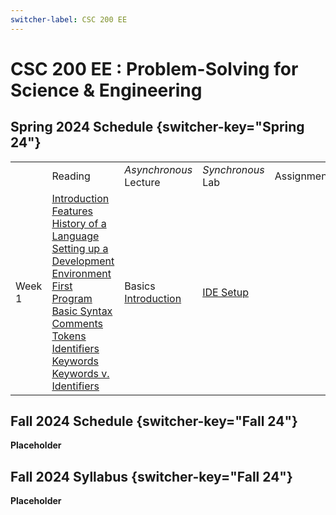 ```yaml
---
switcher-label: CSC 200 EE
---
```


<show-structure for="chapter, procedure" depth="0"/>

# CSC 200 EE : Problem-Solving for Science &amp; Engineering

## Spring 2024 Schedule   {switcher-key="Spring 24"}

<table>
<tr>
    <td></td>
    <td>Reading</td>
    <td><i>Asynchronous</i> Lecture</td>
    <td><i>Synchronous</i> Lab</td>
    <td>Assignment</td>
</tr>

[//]: # (WEEK 1)
<tr>
    <td>Week 1</td>
    <td>
    <deflist collapsible="true">
    <def title="Overview">
        <a href="https://www.geeksforgeeks.org/introduction-to-c-programming-language/">Introduction</a><br/>
        <a href="https://www.geeksforgeeks.org/features-of-cpp/">Features</a><br/>
        <a href="https://www.geeksforgeeks.org/history-of-c/">History of a Language</a><br/>
        <a href="https://www.geeksforgeeks.org/setting-c-development-environment/">Setting up a Development Environment</a>
    </def>
    <def title="Basics">
        <a href="https://www.geeksforgeeks.org/writing-first-c-program-hello-world-example/">First Program</a><br/>
        <a href="https://www.geeksforgeeks.org/cpp-basic-syntax/">Basic Syntax</a><br/>
        <a href="https://www.geeksforgeeks.org/cpp-comments/">Comments</a><br/>
        <a href="https://www.geeksforgeeks.org/cpp-tokens/">Tokens</a><br/>
        <a href="https://www.geeksforgeeks.org/cpp-identifiers/">Identifiers</a><br/>
        <a href="https://www.geeksforgeeks.org/cpp-keywords/">Keywords</a><br/>
        <a href="https://www.geeksforgeeks.org/difference-between-keyword-and-identifier/">Keywords v. Identifiers</a><br/>
    </def>
    </deflist>
    </td>
    <td><format style="bold" color="LightBlue">Basics</format><br/><a href="">Introduction</a></td>
    <td><a href="">IDE Setup</a></td>
    <td><a href=""></a></td>
</tr>





</table>


## Fall 2024 Schedule   {switcher-key="Fall 24"}

<b>Placeholder</b>

## Fall 2024 Syllabus {switcher-key="Fall 24"}

<b>Placeholder</b>

